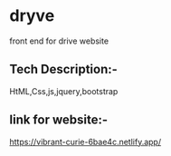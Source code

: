 # dryve
front end for drive website 
## Tech Description:-
HtML,Css,js,jquery,bootstrap
## link for website:-
https://vibrant-curie-6bae4c.netlify.app/
